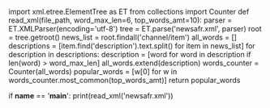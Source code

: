 import xml.etree.ElementTree as ET
from collections import Counter
def read_xml(file_path, word_max_len=6, top_words_amt=10):
    parser = ET.XMLParser(encoding='utf-8')
    tree = ET.parse('newsafr.xml', parser)
    root = tree.getroot()
    news_list = root.findall('channel/item')
    all_words = []
    descriptions = [item.find('description').text.split() for item in news_list]
    for description in descriptions:
        description = [word for word in description if len(word) > word_max_len]
        all_words.extend(description)
    words_counter = Counter(all_words)
    popular_words = [w[0] for w in words_counter.most_common(top_words_amt)]
    return popular_words

if __name__ == '__main__':
    print(read_xml('newsafr.xml'))